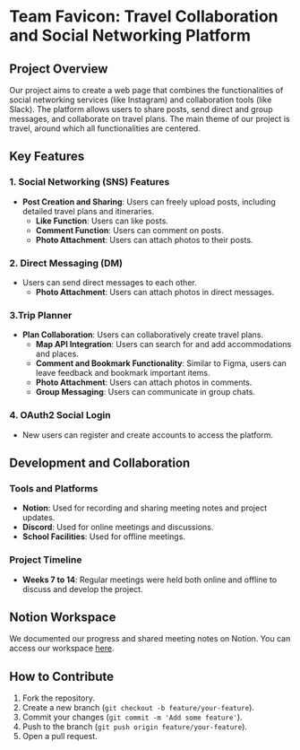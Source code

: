 # Team Favicon: Travel Collaboration and Social Networking Platform

## Project Overview
Our project aims to create a web page that combines the functionalities of social networking services (like Instagram) and collaboration tools (like Slack). The platform allows users to share posts, send direct and group messages, and collaborate on travel plans. The main theme of our project is travel, around which all functionalities are centered.

## Key Features

### 1. Social Networking (SNS) Features
- **Post Creation and Sharing**: Users can freely upload posts, including detailed travel plans and itineraries.
  - **Like Function**: Users can like posts.
  - **Comment Function**: Users can comment on posts.
  - **Photo Attachment**: Users can attach photos to their posts.

 ### 2. Direct Messaging (DM)
- Users can send direct messages to each other.
  - **Photo Attachment**: Users can attach photos in direct messages.

### 3.Trip Planner
- **Plan Collaboration**: Users can collaboratively create travel plans.
  - **Map API Integration**: Users can search for and add accommodations and places.
  - **Comment and Bookmark Functionality**: Similar to Figma, users can leave feedback and bookmark important items.
  - **Photo Attachment**: Users can attach photos in comments.
  - **Group Messaging**: Users can communicate in group chats.

 ### 4. OAuth2 Social Login
- New users can register and create accounts to access the platform.

## Development and Collaboration

### Tools and Platforms
- **Notion**: Used for recording and sharing meeting notes and project updates.
- **Discord**: Used for online meetings and discussions.
- **School Facilities**: Used for offline meetings.

### Project Timeline
- **Weeks 7 to 14**: Regular meetings were held both online and offline to discuss and develop the project.

## Notion Workspace
We documented our progress and shared meeting notes on Notion. You can access our workspace [here](https://band-bumper-912.notion.site/c947efb4d59b4f79a487b31923cc47a8?pvs=74).

## How to Contribute
1. Fork the repository.
2. Create a new branch (`git checkout -b feature/your-feature`).
3. Commit your changes (`git commit -m 'Add some feature'`).
4. Push to the branch (`git push origin feature/your-feature`).
5. Open a pull request.

